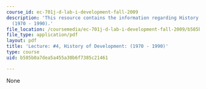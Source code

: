 ```yaml
---
course_id: ec-701j-d-lab-i-development-fall-2009
description: 'This resource contains the information regarding History of Development:
  (1970 - 1990).'
file_location: /coursemedia/ec-701j-d-lab-i-development-fall-2009/b585b0a7dea5a455a30b6f7385c21461_MITEC_701JF09_lec04_nb.pdf
file_type: application/pdf
layout: pdf
title: 'Lecture: #4, History of Development: (1970 - 1990)'
type: course
uid: b585b0a7dea5a455a30b6f7385c21461

---
```

None